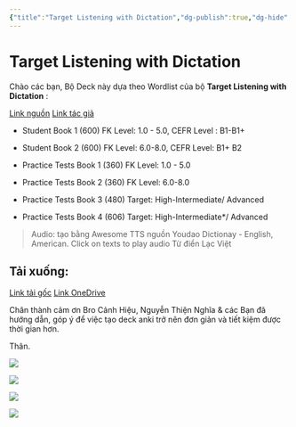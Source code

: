 ```yaml
---
{"title":"Target Listening with Dictation","dg-publish":true,"dg-hide":true,"member":"FREE","author":"Triệu Minh","language":"English","tags":["shared-deck","english"],"permalink":"/vii-tong-hop-mot-so-bo-the/target-listening-with-dictation/","hide":true,"dgPassFrontmatter":true}
---
```


# Target Listening with Dictation

Chào các bạn,
Bộ Deck này dựa theo Wordlist của bộ **Target Listening with Dictation** :

[Link nguồn](https://www.facebook.com/groups/ankivocabulary/posts/1336733630419624/)
[Link tác giả](https://www.facebook.com/minh.trieu.77964201/)

- Student Book 1 (600) FK Level: 1.0 - 5.0, CEFR Level : B1-B1+
- Student Book 2 (600) FK Level: 6.0-8.0, CEFR Level: B1+ B2

- Practice Tests Book 1 (360) FK Level: 1.0 - 5.0
- Practice Tests Book 2 (360) FK Level: 6.0-8.0
- Practice Tests Book 3 (480) Target: High-Intermediate/ Advanced
- Practice Tests Book 4 (606) Target: High-Intermediate*/ Advanced


> Audio: tạo bằng Awesome TTS nguồn Youdao Dictionay - English, American.
> Click on texts to play audio
> Từ điển Lạc Việt

## Tải xuống: 

[Link tải gốc](https://www.mediafire.com/folder/ohnv63kto83wj/Target_Listening_with_Dictation?fbclid=IwAR0seEpv4uvv5woje17igkl2ugBHNCTpWTgPRFMg86rN8ZGt-hicAlN_Nr0)
[Link OneDrive](https://1drv.ms/f/s!AnGRjCvbms2Virg4dJCecDkSjtgeOA?e=HJnovy)

Chân thành cảm ơn Bro Cảnh Hiệu, Nguyễn Thiện Nghĩa & các Bạn đã hướng dẫn, góp ý để việc tạo deck anki trở nên đơn giản và tiết kiệm được thời gian hơn.

Thân.

![](https://i.imgur.com/okvuomP.png)

![](https://i.imgur.com/VCGyt5r.png)

![](https://i.imgur.com/O7es1oe.png)

![](https://i.imgur.com/4rOlSph.png)